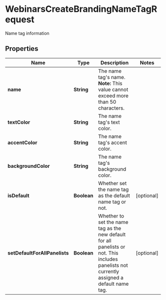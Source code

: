 

# WebinarsCreateBrandingNameTagRequest

Name tag information

## Properties

| Name | Type | Description | Notes |
|------------ | ------------- | ------------- | -------------|
|**name** | **String** | The name tag&#39;s name.  **Note:** This value cannot exceed more than 50 characters. |  |
|**textColor** | **String** | The name tag&#39;s text color. |  |
|**accentColor** | **String** | The name tag&#39;s accent color. |  |
|**backgroundColor** | **String** | The name tag&#39;s background color. |  |
|**isDefault** | **Boolean** | Whether set the name tag as the default name tag or not. |  [optional] |
|**setDefaultForAllPanelists** | **Boolean** | Whether to set the name tag as the new default for all panelists or not. This includes panelists not currently assigned a default name tag. |  [optional] |



